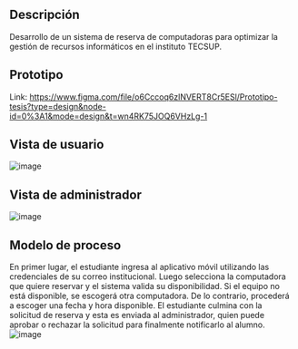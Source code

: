 ## Descripción
Desarrollo de un sistema de reserva de computadoras para optimizar la gestión de recursos informáticos en el instituto TECSUP.

## Prototipo
Link: https://www.figma.com/file/o6Cccoq6zlNVERT8Cr5ESl/Prototipo-tesis?type=design&node-id=0%3A1&mode=design&t=wn4RK75JOQ6VHzLg-1

## Vista de usuario
![image](https://github.com/dannycastilloo/SmartReserve/assets/76531494/f108e1c0-d7d3-4721-9aff-ae5b85255390)

## Vista de administrador
![image](https://github.com/dannycastilloo/SmartReserve/assets/76531494/7303b4db-3652-4835-a974-620ba88f48a3)

## Modelo de proceso
En primer lugar, el estudiante ingresa al aplicativo móvil utilizando las credenciales de su correo institucional. Luego selecciona la computadora que quiere reservar y el sistema valida su disponibilidad. Si el equipo no está disponible, se escogerá otra computadora. De lo contrario, procederá a escoger una fecha y hora disponible. El estudiante culmina con la solicitud de reserva y esta es enviada al administrador, quien puede aprobar o rechazar la solicitud para finalmente notificarlo al alumno.
![image](https://github.com/dannycastilloo/SmartReserve/assets/76531494/221c2677-670f-4f87-a2a8-628e2b1c2bd3)
